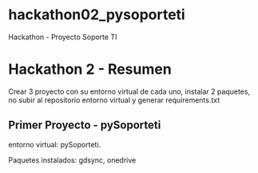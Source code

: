 # hackathon02_pysoporteti
Hackathon - Proyecto Soporte TI

# Hackathon 2 - Resumen

Crear 3 proyecto con su entorno virtual de cada uno, instalar 2 paquetes, no subir al repositorio entorno virtual y generar requirements.txt

## Primer Proyecto - pySoporteti

entorno virtual: pySoporteti.

Paquetes instalados: gdsync, onedrive
